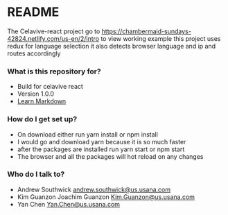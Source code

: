 # README #

The Celavive-react project
go to https://chambermaid-sundays-42824.netlify.com/us-en/2/intro to view working example
this project uses redux for language selection it also detects browser language and ip and routes accordingly

### What is this repository for? ###

* Build for celavive react
* Version 1.0.0
* [Learn Markdown](https://bitbucket.org/tutorials/markdowndemo)

### How do I get set up? ###

* On download either run yarn install or npm install
* I would go and download yarn because it is so much faster
* after
the packages are installed run yarn start or npm start
* The browser and all the packages will hot reload on any changes

### Who do I talk to? ###

* Andrew Southwick <andrew.southwick@us.usana.com>
* Kim Guanzon Joachim Guanzon <Kim.Guanzon@us.usana.com>
* Yan Chen <Yan.Chen@us.usana.com>
